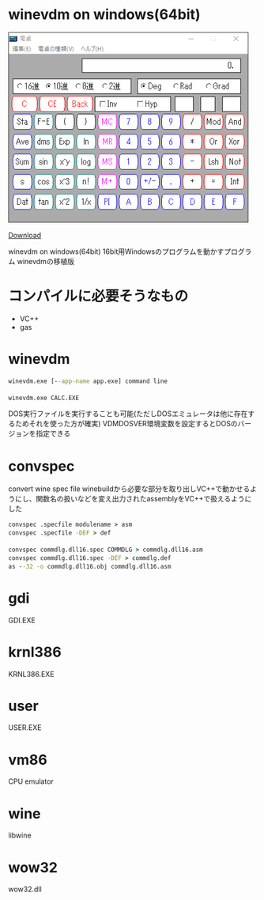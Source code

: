 # winevdm on windows(64bit)
<img src="screenshot.PNG">

[Download](https://github.com/otya128/winevdm/releases)

winevdm on windows(64bit)
16bit用Windowsのプログラムを動かすプログラム
winevdmの移植版
# コンパイルに必要そうなもの
+ VC++
+ gas

# winevdm
```bat
winevdm.exe [--app-name app.exe] command line

winevdm.exe CALC.EXE
```
DOS実行ファイルを実行することも可能(ただしDOSエミュレータは他に存在するためそれを使った方が確実)
VDMDOSVER環境変数を設定するとDOSのバージョンを指定できる
# convspec
convert wine spec file
winebuildから必要な部分を取り出しVC++で動かせるようにし、関数名の扱いなどを変え出力されたassemblyをVC++で扱えるようにした
```bat
convspec .specfile modulename > asm
convspec .specfile -DEF > def

convspec commdlg.dll16.spec COMMDLG > commdlg.dll16.asm
convspec commdlg.dll16.spec -DEF > commdlg.def
as --32 -o commdlg.dll16.obj commdlg.dll16.asm
```
# gdi
GDI.EXE
# krnl386
KRNL386.EXE
# user
USER.EXE
# vm86
CPU emulator
# wine
libwine
# wow32
wow32.dll
